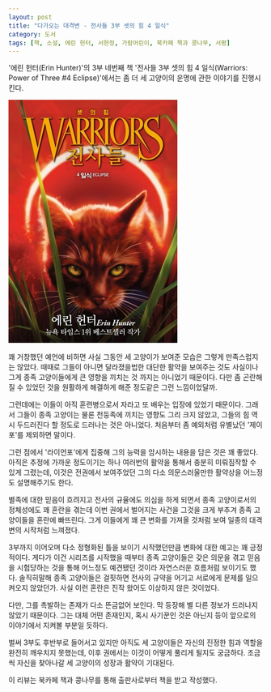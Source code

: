```yaml
---
layout: post
title: "다가오는 대격변 - 전사들 3부 셋의 힘 4 일식"
category: 도서
tags: [책, 소설, 에린 헌터, 서현정, 가람어린이, 북카페 책과 콩나무, 서평]
---
```


'에린 헌터(Erin Hunter)'의
3부 네번째 책
'전사들 3부 셋의 힘 4 일식(Warriors: Power of Three #4 Eclipse)'에서는
좀 더 세 고양이의 운명에 관한 이야기를 진행시킨다.

![표지](/images/warriors-3-power-of-three-4-eclipse-book-h480.jpg)

꽤 거창했던 예언에 비하면 사실 그동안 세 고양이가 보여준 모습은 그렇게 만족스럽지는 않았다.
때때로 그들이 아니면 달라졌을법한 대단한 활약을 보여주는 것도 사실이나
그게 종족 고양이들에게 큰 영향을 끼치는 것 까지는 아니었기 때문이다.
다만 좀 곤란해질 수 있었던 것을 원활하게 해결하게 해준 정도같은 그런 느낌이었달까.

그런데에는 이들이 아직 훈련병으로서 자라고 또 배우는 입장에 있었기 때문이다.
그래서 그들이 종족 고양이는 물론 천둥족에 끼치는 영향도 그리 크지 않았고,
그들의 힘 역시 두드러진다 할 정도로 드러나는 것은 아니었다.
처음부터 좀 예외처럼 유별났던 '제이포'를 제외하면 말이다.

그런 점에서 '라이언포'에게 집중해 그의 능력을 암시하는 내용을 담은 것은 꽤 좋았다.
아직은 추정에 가까운 정도이기는 하나 여러번의 활약을 통해서 충분히 미뤄짐작할 수 있게 그렸는데,
이것은 전권에서 보여주었던 그의 다소 의문스러울만한 활약상을 어느정도 설명해주기도 한다.

별족에 대한 믿음이 흐려지고 전사의 규율에도 의심을 하게 되면서
종족 고양이로서의 정체성에도 꽤 혼란을 겪는데
이번 권에서 벌어지는 사건을 그것을 크게 부추겨 종족 고양이들을 혼란에 빠뜨린다.
그게 이들에게 꽤 큰 변화를 가져올 것처럼 보여 일종의 대격변의 시작처럼 느껴졌다.

3부까지 이어오며 다소 정형화된 틀을 보이기 시작했던만큼
변화에 대한 예고는 꽤 긍정적이다.
게다가 이건 시리즈를 시작했을 때부터 종족 고양이들은 갖은 의문을 겪고 믿음을 시험당하는 것을 통해 어느정도 예견됐던 것이라
자연스러운 흐름처럼 보이기도 했다.
솔직히말해 종족 고양이들은 걸핏하면 전사의 규약을 어기고 서로에게 문제를 일으켜오지 않았던가.
사실 이런 혼란은 진작 왔어도 이상하지 않은 것이었다.

다만, 그를 촉발하는 존재가 다소 뜬금없어 보인다.
막 등장해 별 다른 정보가 드러나지 않았기 때문이다.
그는 대체 어떤 존재인지, 혹시 사기꾼인 것은 아닌지 등이 앞으로의 이야기에서 지켜볼 부분일 듯하다.

벌써 3부도 후반부로 들어서고 있지만 아직도 세 고양이들은 자신의 진정한 힘과 역할을 완전히 깨우치지 못했는데,
이후 권에서는 이것이 어떻게 풀리게 될지도 궁금하다.
조금씩 자신을 찾아나갈 세 고양이의 성장과 활약이 기대된다.



<div class="im im-info">
이 리뷰는 북카페 책과 콩나무를 통해 출판사로부터 책을 받고 작성했다.
</div>
